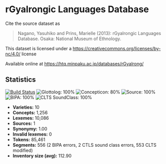 # rGyalrongic Languages Database

Cite the source dataset as

> Nagano, Yasuhiko and Prins, Marielle (2013): rGyalrongic Languages Database. Osaka: National Museum of Ethnology.

This dataset is licensed under a https://creativecommons.org/licenses/by-nc/4.0/ license

Available online at https://htq.minpaku.ac.jp/databases/rGyalrong/

## Statistics


[![Build Status](https://travis-ci.org/lexibank/naganorgyalrongic.svg?branch=master)](https://travis-ci.org/lexibank/naganorgyalrongic)
![Glottolog: 100%](https://img.shields.io/badge/Glottolog-100%25-brightgreen.svg "Glottolog: 100%")
![Concepticon: 80%](https://img.shields.io/badge/Concepticon-80%25-yellowgreen.svg "Concepticon: 80%")
![Source: 100%](https://img.shields.io/badge/Source-100%25-brightgreen.svg "Source: 100%")
![BIPA: 100%](https://img.shields.io/badge/BIPA-100%25-brightgreen.svg "BIPA: 100%")
![CLTS SoundClass: 100%](https://img.shields.io/badge/CLTS%20SoundClass-100%25-brightgreen.svg "CLTS SoundClass: 100%")

- **Varieties:** 10
- **Concepts:** 1,256
- **Lexemes:** 10,086
- **Sources:** 1
- **Synonymy:** 1.00
- **Invalid lexemes:** 0
- **Tokens:** 85,461
- **Segments:** 556 (2 BIPA errors, 2 CTLS sound class errors, 553 CLTS modified)
- **Inventory size (avg):** 112.90